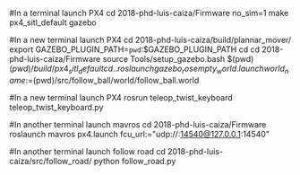 #In a terminal launch PX4
cd 2018-phd-luis-caiza/Firmware
no_sim=1 make px4_sitl_default gazebo


#In a new terminal launch PX4
cd 2018-phd-luis-caiza/build/plannar_mover/
export GAZEBO_PLUGIN_PATH=`pwd`:$GAZEBO_PLUGIN_PATH
cd
cd 2018-phd-luis-caiza/Firmware
source Tools/setup_gazebo.bash $(pwd) $(pwd)/build/px4_sitl_default
cd ..
roslaunch gazebo_ros empty_world.launch world_name:=$(pwd)/src/follow_ball/world/follow_ball.world


#In a new terminal launch PX4
rosrun teleop_twist_keyboard teleop_twist_keyboard.py


#In another terminal launch mavros
cd 2018-phd-luis-caiza/Firmware
roslaunch mavros px4.launch fcu_url:="udp://:14540@127.0.0.1:14540"


#In another terminal launch follow road
cd 2018-phd-luis-caiza/src/follow_road/
python follow_road.py 



